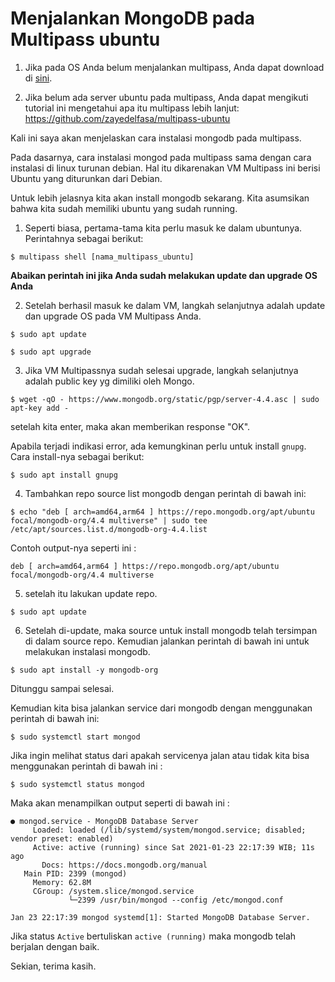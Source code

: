# Menjalankan MongoDB pada Multipass ubuntu

1. Jika pada OS Anda belum menjalankan multipass, Anda dapat download di [sini](https://multipass.run/).

2. Jika belum ada server ubuntu pada multipass, Anda dapat mengikuti tutorial ini mengetahui apa itu multipass lebih lanjut:
https://github.com/zayedelfasa/multipass-ubuntu

Kali ini saya akan menjelaskan cara instalasi mongodb pada multipass. 

Pada dasarnya, cara instalasi mongod pada multipass sama dengan cara instalasi di linux turunan debian. Hal itu dikarenakan VM Multipass ini berisi Ubuntu yang diturunkan dari Debian.

Untuk lebih jelasnya kita akan install mongodb sekarang. Kita asumsikan bahwa kita sudah memiliki ubuntu yang sudah running. 

1. Seperti biasa, pertama-tama kita perlu masuk ke dalam ubuntunya. Perintahnya sebagai berikut:
```
$ multipass shell [nama_multipass_ubuntu]
```

**Abaikan perintah ini jika Anda sudah melakukan update dan upgrade OS Anda**


2. Setelah berhasil masuk ke dalam VM, langkah selanjutnya adalah update dan upgrade OS pada VM Multipass Anda.
```
$ sudo apt update
```

```
$ sudo apt upgrade
```

3. Jika VM Multipassnya sudah selesai upgrade, langkah selanjutnya adalah public key yg dimiliki oleh Mongo.
```
$ wget -qO - https://www.mongodb.org/static/pgp/server-4.4.asc | sudo apt-key add -
```

setelah kita enter, maka akan memberikan response "OK".

Apabila terjadi indikasi error, ada kemungkinan perlu untuk install `gnupg`. Cara install-nya sebagai berikut: 
```
$ sudo apt install gnupg
```

4. Tambahkan repo source list mongodb dengan perintah di bawah ini: 
```
$ echo "deb [ arch=amd64,arm64 ] https://repo.mongodb.org/apt/ubuntu focal/mongodb-org/4.4 multiverse" | sudo tee /etc/apt/sources.list.d/mongodb-org-4.4.list
```

Contoh output-nya seperti ini : 

```
deb [ arch=amd64,arm64 ] https://repo.mongodb.org/apt/ubuntu focal/mongodb-org/4.4 multiverse
```

5. setelah itu lakukan update repo.

```
$ sudo apt update
```

6. Setelah di-update, maka source untuk install mongodb telah tersimpan di dalam source repo. Kemudian jalankan perintah di bawah ini untuk melakukan instalasi mongodb.

```
$ sudo apt install -y mongodb-org
```

Ditunggu sampai selesai.

Kemudian kita bisa jalankan service dari mongodb dengan menggunakan perintah di bawah ini: 
```
$ sudo systemctl start mongod
```

Jika ingin melihat status dari apakah servicenya jalan atau tidak kita bisa menggunakan perintah di bawah ini : 
```
$ sudo systemctl status mongod
```

Maka akan menampilkan output seperti di bawah ini :
```
● mongod.service - MongoDB Database Server
     Loaded: loaded (/lib/systemd/system/mongod.service; disabled; vendor preset: enabled)
     Active: active (running) since Sat 2021-01-23 22:17:39 WIB; 11s ago
       Docs: https://docs.mongodb.org/manual
   Main PID: 2399 (mongod)
     Memory: 62.8M
     CGroup: /system.slice/mongod.service
             └─2399 /usr/bin/mongod --config /etc/mongod.conf

Jan 23 22:17:39 mongod systemd[1]: Started MongoDB Database Server.
```

Jika status `Active` bertuliskan `active (running)` maka mongodb telah berjalan dengan baik.

Sekian, terima kasih.